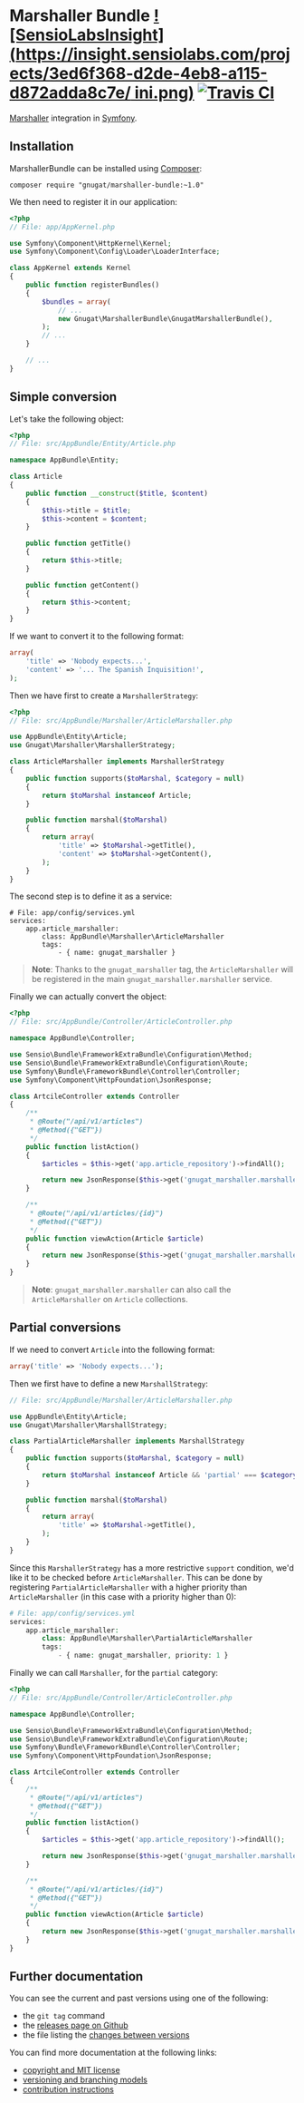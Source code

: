 # Marshaller Bundle [![SensioLabsInsight](https://insight.sensiolabs.com/projects/3ed6f368-d2de-4eb8-a115-d872adda8c7e/ ini.png)](https://insight.sensiolabs.com/projects/3ed6f368-d2de-4eb8-a115-d872adda8c7e) [![Travis CI](https://travis-ci.org/gnugat/marshaller-bundle.png)](https://travis-ci.org/gnugat/marshaller-bundle)

[Marshaller](http://gnugat.github.io/marshaller) integration in [Symfony](http://symfony.com).

## Installation

MarshallerBundle can be installed using [Composer](http://getcomposer.org/):

    composer require "gnugat/marshaller-bundle:~1.0"

We then need to register it in our application:

```php
<?php
// File: app/AppKernel.php

use Symfony\Component\HttpKernel\Kernel;
use Symfony\Component\Config\Loader\LoaderInterface;

class AppKernel extends Kernel
{
    public function registerBundles()
    {
        $bundles = array(
            // ...
            new Gnugat\MarshallerBundle\GnugatMarshallerBundle(),
        );
        // ...
    }

    // ...
}
```

## Simple conversion

Let's take the following object:

```php
<?php
// File: src/AppBundle/Entity/Article.php

namespace AppBundle\Entity;

class Article
{
    public function __construct($title, $content)
    {
        $this->title = $title;
        $this->content = $content;
    }

    public function getTitle()
    {
        return $this->title;
    }

    public function getContent()
    {
        return $this->content;
    }
}
```

If we want to convert it to the following format:

```php
array(
    'title' => 'Nobody expects...',
    'content' => '... The Spanish Inquisition!',
);
```

Then we have first to create a `MarshallerStrategy`:

```php
<?php
// File: src/AppBundle/Marshaller/ArticleMarshaller.php

use AppBundle\Entity\Article;
use Gnugat\Marshaller\MarshallerStrategy;

class ArticleMarshaller implements MarshallerStrategy
{
    public function supports($toMarshal, $category = null)
    {
        return $toMarshal instanceof Article;
    }

    public function marshal($toMarshal)
    {
        return array(
            'title' => $toMarshal->getTitle(),
            'content' => $toMarshal->getContent(),
        );
    }
}
```

The second step is to define it as a service:

```
# File: app/config/services.yml
services:
    app.article_marshaller:
        class: AppBundle\Marshaller\ArticleMarshaller
        tags:
            - { name: gnugat_marshaller }
```

> **Note**: Thanks to the `gnugat_marshaller` tag, the `ArticleMarshaller` will
> be registered in the main `gnugat_marshaller.marshaller` service.

Finally we can actually convert the object:

```php
<?php
// File: src/AppBundle/Controller/ArticleController.php

namespace AppBundle\Controller;

use Sensio\Bundle\FrameworkExtraBundle\Configuration\Method;
use Sensio\Bundle\FrameworkExtraBundle\Configuration\Route;
use Symfony\Bundle\FrameworkBundle\Controller\Controller;
use Symfony\Component\HttpFoundation\JsonResponse;

class ArtcileController extends Controller
{
    /**
     * @Route("/api/v1/articles")
     * @Method({"GET"})
     */
    public function listAction()
    {
        $articles = $this->get('app.article_repository')->findAll();

        return new JsonResponse($this->get('gnugat_marshaller.marshaller')->marshal($articles), 200);
    }

    /**
     * @Route("/api/v1/articles/{id}")
     * @Method({"GET"})
     */
    public function viewAction(Article $article)
    {
        return new JsonResponse($this->get('gnugat_marshaller.marshaller')->marshal($article), 200);
    }
}
```

> **Note**: `gnugat_marshaller.marshaller` can also call the `ArticleMarshaller`
> on `Article` collections.

## Partial conversions

If we need to convert `Article` into the following format:

```php
array('title' => 'Nobody expects...');
```

Then we first have to define a new `MarshallStrategy`:

```php
// File: src/AppBundle/Marshaller/ArticleMarshaller.php

use AppBundle\Entity\Article;
use Gnugat\Marshaller\MarshallStrategy;

class PartialArticleMarshaller implements MarshallStrategy
{
    public function supports($toMarshal, $category = null)
    {
        return $toMarshal instanceof Article && 'partial' === $category;
    }

    public function marshal($toMarshal)
    {
        return array(
            'title' => $toMarshal->getTitle(),
        );
    }
}
```

Since this `MarshallerStrategy` has a more restrictive `support` condition, we'd
like it to be checked before `ArticleMarshaller`. This can be done by registering
`PartialArticleMarshaller` with a higher priority than `ArticleMarshaller`
(in this case with a priority higher than 0):

```php
# File: app/config/services.yml
services:
    app.article_marshaller:
        class: AppBundle\Marshaller\PartialArticleMarshaller
        tags:
            - { name: gnugat_marshaller, priority: 1 }
```

Finally we can call `Marshaller`, for the `partial` category:

```php
<?php
// File: src/AppBundle/Controller/ArticleController.php

namespace AppBundle\Controller;

use Sensio\Bundle\FrameworkExtraBundle\Configuration\Method;
use Sensio\Bundle\FrameworkExtraBundle\Configuration\Route;
use Symfony\Bundle\FrameworkBundle\Controller\Controller;
use Symfony\Component\HttpFoundation\JsonResponse;

class ArtcileController extends Controller
{
    /**
     * @Route("/api/v1/articles")
     * @Method({"GET"})
     */
    public function listAction()
    {
        $articles = $this->get('app.article_repository')->findAll();

        return new JsonResponse($this->get('gnugat_marshaller.marshaller')->marshal($articles 'partial'), 200);
    }

    /**
     * @Route("/api/v1/articles/{id}")
     * @Method({"GET"})
     */
    public function viewAction(Article $article)
    {
        return new JsonResponse($this->get('gnugat_marshaller.marshaller')->marshal($article), 200);
    }
}
```

## Further documentation

You can see the current and past versions using one of the following:

* the `git tag` command
* the [releases page on Github](https://github.com/gnugat/marshaller/releases)
* the file listing the [changes between versions](CHANGELOG.md)

You can find more documentation at the following links:

* [copyright and MIT license](LICENSE)
* [versioning and branching models](VERSIONING.md)
* [contribution instructions](CONTRIBUTING.md)
